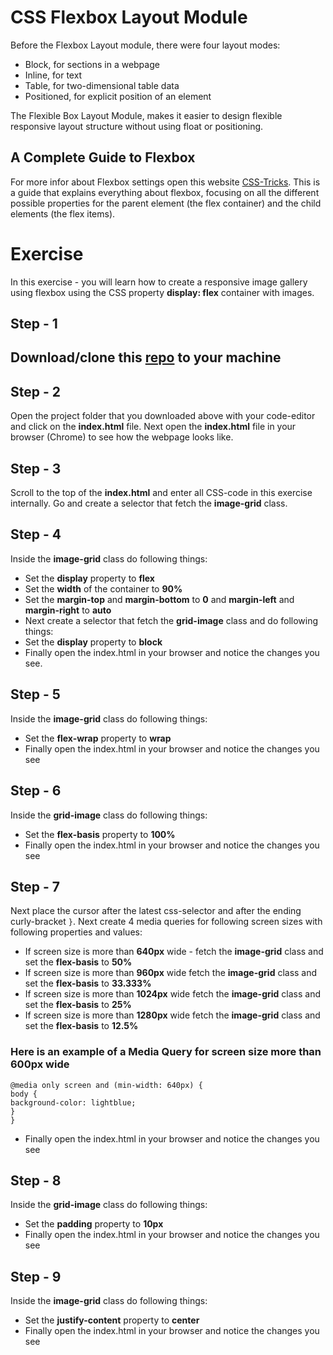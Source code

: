 # CSS Flexbox Layout Module
Before the Flexbox Layout module, there were four layout modes:

* Block, for sections in a webpage
* Inline, for text
* Table, for two-dimensional table data
* Positioned, for explicit position of an element

The Flexible Box Layout Module, makes it easier to design flexible responsive layout structure without using float or positioning.

## A Complete Guide to Flexbox
For more infor about Flexbox settings open this website [CSS-Tricks](https://css-tricks.com/snippets/css/a-guide-to-flexbox/). This is a guide that explains everything about flexbox, focusing on all the different possible properties for the parent element (the flex container) and the child elements (the flex items). 

# Exercise

In this exercise - you will learn how to create a responsive image gallery using flexbox using the CSS property **display: flex** container with images.

## Step - 1
## Download/clone this [repo](https://github.com/muratkilic1978/responsive-image-gallery-with-flexbox) to your machine

## Step - 2
Open the project folder that you downloaded above with your code-editor and click on the **index.html** file. Next open the **index.html** file in your browser (Chrome) to see how the webpage looks like.

## Step - 3
Scroll to the top of the **index.html** and enter all CSS-code in this exercise internally.
Go and create a selector that fetch the **image-grid** class.

## Step - 4
Inside the **image-grid** class do following things:
* Set the **display** property to **flex**
* Set the **width** of the container to **90%**
* Set the **margin-top** and **margin-bottom** to **0** and **margin-left** and **margin-right** to **auto**
* Next create a selector that fetch the **grid-image** class and do following things:
* Set the **display** property to **block**
* Finally open the index.html in your browser and notice the changes you see.

## Step - 5
Inside the **image-grid** class do following things:
* Set the **flex-wrap** property to **wrap**
* Finally open the index.html in your browser and notice the changes you see

## Step - 6
Inside the **grid-image** class do following things:
* Set the **flex-basis** property to **100%**
* Finally open the index.html in your browser and notice the changes you see

## Step - 7
Next place the cursor after the latest css-selector and after the ending curly-bracket `}`. Next create 4 media queries for following screen sizes with following properties and values:
* If screen size is more than **640px** wide - fetch the **image-grid** class and set the **flex-basis** to **50%**
* If screen size is more than **960px** wide fetch the **image-grid** class and set the **flex-basis** to **33.333%**
* If screen size is more than **1024px** wide fetch the **image-grid** class and set the **flex-basis** to **25%**
* If screen size is more than **1280px** wide fetch the **image-grid** class and set the **flex-basis** to **12.5%**

### Here is an example of a Media Query for screen size more than 600px wide

`@media only screen and (min-width: 640px) {` <br>
  `body {` <br>
    `background-color: lightblue;` <br>
  `}` <br>
`}`

* Finally open the index.html in your browser and notice the changes you see

## Step - 8
Inside the **grid-image** class do following things:
* Set the **padding** property to **10px**
* Finally open the index.html in your browser and notice the changes you see

## Step - 9
Inside the **image-grid** class do following things:
* Set the **justify-content** property to **center**
* Finally open the index.html in your browser and notice the changes you see

